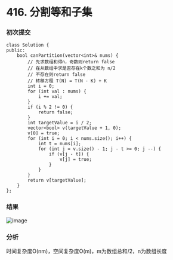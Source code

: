 # 416. 分割等和子集

### 初次提交
```
class Solution {
public:
    bool canPartition(vector<int>& nums) {
        // 先求数组和得n，奇数则return false
        // 在从数组中求是否存在k个数之和为 n/2
        // 不存在则return false
        // 转移方程 T(N) = T(N - K) + K
        int i = 0;
        for (int val : nums) {
            i += val;
        }
        if (i % 2 != 0) {
            return false;
        }
        int targetValue = i / 2;
        vector<bool> v(targetValue + 1, 0);
        v[0] = true;
        for (int i = 0; i < nums.size(); i++) {
            int t = nums[i];
            for (int j = v.size() - 1; j - t >= 0; j --) {
                if (v[j - t]) {
                    v[j] = true;
                }
            }
        }
        return v[targetValue];
    }
};
```
### 结果
![image](https://github.com/user-attachments/assets/88034d78-356c-47a4-ae6e-4cd47ca26a5a)

### 分析
时间复杂度O(nm)，空间复杂度O(m)，m为数组总和/2，n为数组长度
